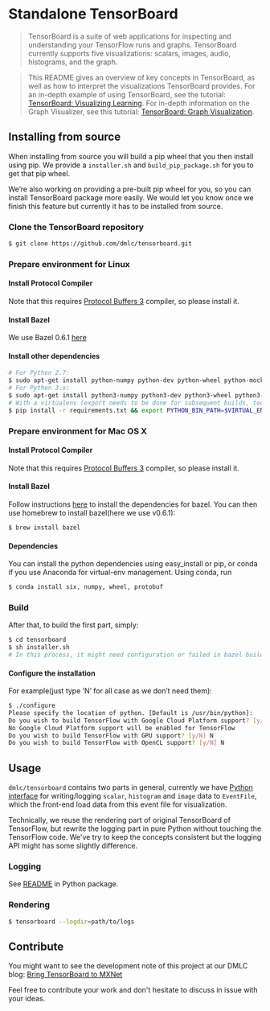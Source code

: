 # Standalone TensorBoard

> TensorBoard is a suite of web applications for inspecting and understanding your TensorFlow runs and graphs. TensorBoard currently supports five visualizations: scalars, images, audio, histograms, and the graph.  

> This README gives an overview of key concepts in TensorBoard, as well as how to interpret the visualizations TensorBoard provides. For an in-depth example of using TensorBoard, see the tutorial: [TensorBoard: Visualizing Learning](https://www.tensorflow.org/versions/master/how_tos/summaries_and_tensorboard/index.html). For in-depth information on the Graph Visualizer, see this tutorial: [TensorBoard: Graph Visualization](https://www.tensorflow.org/versions/master/how_tos/graph_viz/index.html).  

## Installing from source
When installing from source you will build a pip wheel that you then install using pip. We provide a `installer.sh` and `build_pip_package.sh` for you to get that pip wheel.

We’re also working on providing a pre-built pip wheel for you, so you can install TensorBoard package more easily. We would let you know once we finish this feature but currently it has to be installed from source.

### Clone the TensorBoard repository

```bash
$ git clone https://github.com/dmlc/tensorboard.git
```

### Prepare environment for Linux

#### Install Protocol Compiler
Note that this requires [Protocol Buffers 3](https://developers.google.com/protocol-buffers/?hl=en) compiler, so please install it.

#### Install Bazel

We use Bazel 0.6.1 [here](https://github.com/bazelbuild/bazel/releases/tag/0.6.1)

#### Install other dependencies

```bash
# For Python 2.7:
$ sudo apt-get install python-numpy python-dev python-wheel python-mock python-protobuf
# For Python 3.x:
$ sudo apt-get install python3-numpy python3-dev python3-wheel python3-mock
# With a virtualenv (export needs to be done for subsequent builds, too):
$ pip install -r requirements.txt && export PYTHON_BIN_PATH=$VIRTUAL_ENV/bin/python
```

### Prepare environment for Mac OS X

#### Install Protocol Compiler

Note that this requires [Protocol Buffers 3](https://developers.google.com/protocol-buffers/?hl=en) compiler, so please install it.

#### Install Bazel

Follow instructions [here](http://bazel.build/docs/install.html) to install the
dependencies for bazel. You can then use homebrew to install bazel(here we use v0.6.1):

```bash
$ brew install bazel
```

#### Dependencies

You can install the python dependencies using easy_install or pip, or conda if you use Anaconda for virtual-env management. Using
conda, run

```bash
$ conda install six, numpy, wheel, protobuf
```

### Build 

After that, to build the first part, simply:

```bash
$ cd tensorboard
$ sh installer.sh
# In this process, it might need configuration or failed in bazel build, just retry the specific step.
```

#### Configure the installation

For example(just type ’N’ for all case as we don’t need them):

```bash
$ ./configure
Please specify the location of python. [Default is /usr/bin/python]:
Do you wish to build TensorFlow with Google Cloud Platform support? [y/N] N
No Google Cloud Platform support will be enabled for TensorFlow
Do you wish to build TensorFlow with GPU support? [y/N] N
Do you wish to build TensorFlow with OpenCL support? [y/N] N
```

## Usage
`dmlc/tensorboard` contains two parts in general, currently we have [Python interface](https://github.com/dmlc/tensorboard/tree/master/python) 
for writing/logging `scalar`, `histogram` and `image` data to `EventFile`, which the front-end load data from this event file for visualization.

Technically, we reuse the rendering part of original TensorBoard of TensorFlow, but rewrite the logging part in pure Python without touching the 
TensorFlow code. We've try to keep the concepts consistent but the logging API might has some slightly difference.

### Logging

See [README](python/README.md) in Python package.

### Rendering 

```bash
$ tensorboard --logdir=path/to/logs
``` 


## Contribute

You might want to see the development note of this project at our DMLC blog: [Bring TensorBoard to MXNet](http://dmlc.ml/2017/01/07/bring-TensorBoard-to-MXNet.html)

Feel free to contribute your work and don't hesitate to discuss in issue with your ideas.
